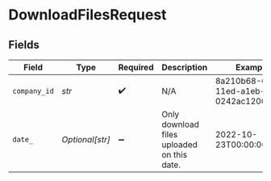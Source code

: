 # DownloadFilesRequest


## Fields

| Field                                      | Type                                       | Required                                   | Description                                | Example                                    |
| ------------------------------------------ | ------------------------------------------ | ------------------------------------------ | ------------------------------------------ | ------------------------------------------ |
| `company_id`                               | *str*                                      | :heavy_check_mark:                         | N/A                                        | 8a210b68-6988-11ed-a1eb-0242ac120002       |
| `date_`                                    | *Optional[str]*                            | :heavy_minus_sign:                         | Only download files uploaded on this date. | 2022-10-23T00:00:00.000Z                   |